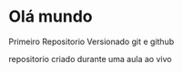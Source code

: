 # Olá mundo
 Primeiro Repositorio Versionado git e github

 repositorio criado durante uma aula ao vivo
